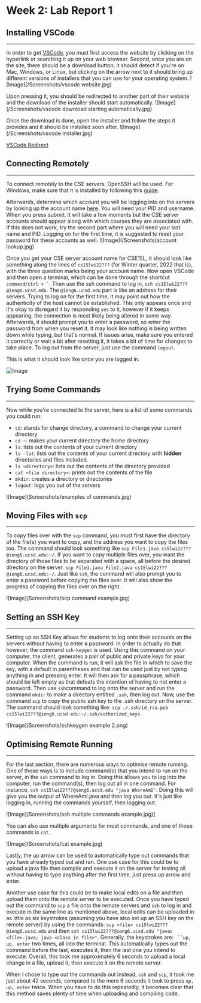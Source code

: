 # Week 2: Lab Report 1

## Installing VSCode
***
In order to get [VSCode](https://code.visualstudio.com/), you must first access the website by clicking on the hyperlink 
or searching it up on your web browser. Second, once you are on the site, there should be a download button; it should
detect if you're on Mac, Windows, or Linux, but clicking on the arrow next to it should bring up different versions of 
installers that you can use for your operating system. 
![Image](/Screenshots/vscode website.jpg)

Upon pressing it, you should be redirected to another part of their website and the download of the installer should 
start automatically. 
![Image](/Screenshots/vscode download starting automatically.jpg)

Once the download is done, open the installer and follow the steps it provides and it should be installed soon after.
![Image](/Screenshots/vscode installer.jpg)

[VSCode Redirect](https://code.visualstudio.com/)

## Connecting Remotely
***
To connect remotely to the CSE servers, OpenSSH will be used. For Windows, make sure that it is installed by following 
this [guide](https://docs.microsoft.com/en-us/windows-server/administration/openssh/openssh_install_firstuse).

Afterwards, determine which account you will be logging into on the servers by looking up the account name 
[here](https://sdacs.ucsd.edu/~icc/index.php). You will need your PID and username. When you press submit, it will take a few moments but the CSE server accounts should appear along with which courses they are associated with. If this does not work, try the second part where you will need your last name and PID. Logging on for the first time, it is suggested to reset your password for these accounts as well.
![Image](/Screenshots/account lookup.jpg)

Once you get your CSE server account name for CSE15L, it should look like something along the lines of ```cs15lwi22???```
(for Winter quarter, 2022 that is), with the three question marks being your account name. Now open VSCode and then open 
a terminal, which can be done through the shortcut ``` command/ctrl + ` ```. Then use the ssh command to log in, 
```ssh cs15lwi22???@ieng6.ucsd.edu```. The ```@ieng6.ucsd.edu``` part is like an address for their servers. Trying to log 
on for the first time, it may point out how the authenticity of the host cannot be established. This only appears once 
and it's okay to disregard it by responding ```yes``` to it, however if it keeps appearing, the connection is most likely 
being altered in some way. Afterwards, it should prompt you to enter a password, so enter the password from when you 
reset it. It may look like nothing is being written down while typing, but that's normal. If issues arise, make sure you 
entered it correctly or wait a bit after resetting it, it takes a bit of time for changes to take place. To log out from 
the server, just use the command ```logout```.

This is what it should look like once you are logged in.

![Image](/Screenshots/sshcommand.png)

## Trying Some Commands
***
Now while you're connected to the server, here is a list of *some* commands you could run:
- ```cd```: stands for change directory, a command to change your current directory
- ```cd ~```: makes your current directory the home directory
- ```ls```: lists out the contents of your current directory
- ```ls -lat```: lists out the contents of your current directory with **hidden** directories and files included.
- ```ls <directory>```: lists out the contents of the directory provided
- ```cat <file directory>```: prints out the contents of the file
- ```mkdir```: creates a directory or directories
- ```logout```: logs you out of the servers 

![Image](Screenshots/examples of commands.jpg)

## Moving Files with ```scp```
***
To copy files over with the ```scp``` command, you must first have the directory of the file(s) you want to copy, and the 
address you want to copy the files too. The command should look something like 
```scp File1.java cs5lwi22???@ieng6.ucsd.edu:~/```. If you want to copy multiple files over, you want the directory of 
those files to be separated with a space, all before the desired directory on the server. 
```scp File1.java File2.java cs15lwi22???@ieng6.ucsd.edu:~/```. Just like ```ssh```, the command will also prompt you to 
enter a password before copying the files over. It will also show the progress of copying the files over on the right.

![Image](Screenshots/scp command example.jpg)

## Setting an SSH Key
***
Setting up an SSH Key allows for students to log onto their accounts on the servers without having to enter a password. 
In order to actually do that however, the command ```ssh-keygen``` is used. Using this command on your computer, 
the client, generates a pair of public and private keys for your computer. When the command is run, it will ask the file 
in which to save the key, with a default in parentheses and that can be used just by not typing anything in and pressing 
enter. It will then ask for a passphrase, which should be left empty as that defeats the intention of having to not enter 
a password. Then use ```ssh```command to log onto the server and run the command ```mkdir``` to make a directory entitled 
```.ssh```, then log out. Now, use the command ```scp``` to copy the public ssh key to the .ssh directory on the server. 
The command should look something like: ```scp ./.ssh/id_rsa.pub cs15lwi22???@ieng6.ucsd.edu:~/.ssh/authorized_keys```.

![Image](Screenshots/sshkeygen example 2.png)

## Optimising Remote Running 
*** 
For the last section, there are numerous ways to optimise remote running. One of those ways is to include command(s) that 
you intend to run on the server, in the ```ssh``` command to log in. Doing this allows you to log into the computer, run 
the command(s), then log out all in one command. For instance, ```ssh cs15lwi22???@ieng6.ucsd.edu "java WhereAmI"```. 
Doing this will give you the output of WhereAmI.java and then log you out. It's just like logging in, running the commands 
yourself, then logging out.

![Image](Screenshots/ssh multiple commands example.jpg)]

You can also use multiple arguments for most commands, and one of those commands is ```cat```.

![Image](Screenshots/cat example.jpg)

Lastly, the up arrow can be used to automatically type out commands that you have already typed out and ran. One use case 
for this could be to upload a java file then compile and execute it on the server for testing all without having to type 
anything after the first time, just press up arrow and enter.

Another use case for this could be to make local edits on a file and then upload them onto the remote server to be 
executed. Once you have typed out the command to ```scp``` a file onto the remote servers and ```ssh``` to log in and 
execute in the same line as mentioned above, local edits can be uploaded in as little as six keystrokes (assuming you 
have also set up an SSH key on the remote server) by using the commands: ```scp <file> cs15lwi22???@ieng6.ucsd.edu``` 
and then ```ssh cs15lwi22???@ieng6.ucsd.edu "javac <file>.java; java <class in file>"```. Generally, the keystrokes are: 
``` ``up, up, enter``` two times, all into the terminal. This automatically types out the command before the last, executes it, 
then the last one you intend to execute. Overall, this took me approximately 6 seconds to upload a local change in a file,
upload it, then execute it on the remote server. 

When I chose to type out the commands out instead, ```ssh``` and ```scp```, it took me just about 42 seconds, compared to
the mere 6 seconds it took to press ```up, up, enter``` twice. When you have to do this repeatedly, it becomes clear
that this method saves plenty of time when uploading and compiling code.